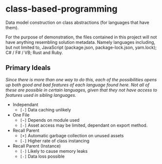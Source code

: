 # class-based-programming
Data model construction on class abstractions (for languages that have them).

For the purpose of demonstration, the files contained in this project will not have anything resembling solution metadata. Namely languages including, but not limited to, JavaScript (package.json, package-lock.json, yarn.lock); C# / F# / VB; Rust and Ruby.

## Primary Ideals

*Since there is more than one way to do this, each of the possibilities opens up both good and bad features of each language found here. Not all of these are possible in certain languages, given that they not have access to features used in sibling languages.*

- Independant
  - `[-]` Data caching unlikely
- One File
  - `[~]` Depends on module used
  - `[-]` Asset access may be limited, dependant on export method.
- Recall Parent
  - `[+]` Automatic garbage collection on unused assets
  - `[-]` Higher rate of class instancing
- Recall Parent (Instance)
  - `[-]` Likely to cause memory leaks
  - `[-]` Data loss possible